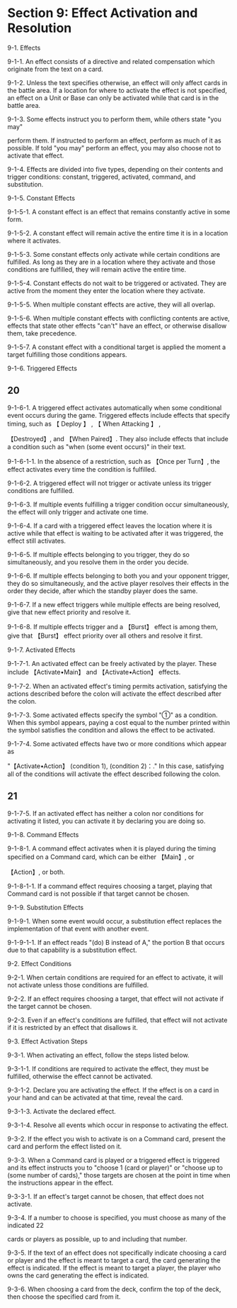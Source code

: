 # Section 9: Effect Activation and Resolution

9-1. Effects

9-1-1. An effect consists of a directive and related compensation which originate from the text on a card.

9-1-2. Unless the text specifies otherwise, an effect will only affect cards in the battle area. If a location for where to activate the effect is not specified, an effect on a Unit or Base can only be activated while that card is in the battle area.

9-1-3. Some effects instruct you to perform them, while others state "you may"

perform them. If instructed to perform an effect, perform as much of it as possible. If told "you may" perform an effect, you may also choose not to activate that effect.

9-1-4. Effects are divided into five types, depending on their contents and trigger conditions: constant, triggered, activated, command, and substitution.

9-1-5. Constant Effects

9-1-5-1. A constant effect is an effect that remains constantly active in some form.

9-1-5-2. A constant effect will remain active the entire time it is in a location where it activates.

9-1-5-3. Some constant effects only activate while certain conditions are fulfilled. As long as they are in a location where they activate and those conditions are fulfilled, they will remain active the entire time.

9-1-5-4. Constant effects do not wait to be triggered or activated. They are active from the moment they enter the location where they activate.

9-1-5-5. When multiple constant effects are active, they will all overlap.

9-1-5-6. When multiple constant effects with conflicting contents are active, effects that state other effects "can't" have an effect, or otherwise disallow them, take precedence.

9-1-5-7. A constant effect with a conditional target is applied the moment a target fulfilling those conditions appears.

9-1-6. Triggered Effects

## 20

9-1-6-1. A triggered effect activates automatically when some conditional event occurs during the game. Triggered effects include effects that specify timing, such as 【 Deploy 】 , 【 When Attacking 】 ,

【Destroyed】, and 【When Paired】. They also include effects that include a condition such as "when (some event occurs)" in their text.

9-1-6-1-1. In the absence of a restriction, such as 【Once per Turn】, the effect activates every time the condition is fulfilled.

9-1-6-2. A triggered effect will not trigger or activate unless its trigger conditions are fulfilled.

9-1-6-3. If multiple events fulfilling a trigger condition occur simultaneously, the effect will only trigger and activate one time.

9-1-6-4. If a card with a triggered effect leaves the location where it is active while that effect is waiting to be activated after it was triggered, the effect still activates.

9-1-6-5. If multiple effects belonging to you trigger, they do so simultaneously, and you resolve them in the order you decide.

9-1-6-6. If multiple effects belonging to both you and your opponent trigger, they do so simultaneously, and the active player resolves their effects in the order they decide, after which the standby player does the same.

9-1-6-7. If a new effect triggers while multiple effects are being resolved, give that new effect priority and resolve it.

9-1-6-8. If multiple effects trigger and a 【Burst】 effect is among them, give that 【Burst】 effect priority over all others and resolve it first.

9-1-7. Activated Effects

9-1-7-1. An activated effect can be freely activated by the player. These include 【Activate•Main】 and 【Activate•Action】 effects.

9-1-7-2. When an activated effect's timing permits activation, satisfying the actions described before the colon will activate the effect described after the colon.

9-1-7-3. Some activated effects specify the symbol "①" as a condition. When this symbol appears, paying a cost equal to the number printed within the symbol satisfies the condition and allows the effect to be activated.

9-1-7-4. Some activated effects have two or more conditions which appear as

"【Activate•Action】 (condition 1), (condition 2)：." In this case, satisfying all of the conditions will activate the effect described following the colon.

## 21

9-1-7-5. If an activated effect has neither a colon nor conditions for activating it listed, you can activate it by declaring you are doing so.

9-1-8. Command Effects

9-1-8-1. A command effect activates when it is played during the timing specified on a Command card, which can be either 【Main】, or

【Action】, or both.

9-1-8-1-1. If a command effect requires choosing a target, playing that Command card is not possible if that target cannot be chosen.

9-1-9. Substitution Effects

9-1-9-1. When some event would occur, a substitution effect replaces the implementation of that event with another event.

9-1-9-1-1. If an effect reads "(do) B instead of A," the portion B that occurs due to that capability is a substitution effect.

9-2. Effect Conditions

9-2-1. When certain conditions are required for an effect to activate, it will not activate unless those conditions are fulfilled.

9-2-2. If an effect requires choosing a target, that effect will not activate if the target cannot be chosen.

9-2-3. Even if an effect's conditions are fulfilled, that effect will not activate if it is restricted by an effect that disallows it.

9-3. Effect Activation Steps

9-3-1. When activating an effect, follow the steps listed below.

9-3-1-1. If conditions are required to activate the effect, they must be fulfilled, otherwise the effect cannot be activated.

9-3-1-2. Declare you are activating the effect. If the effect is on a card in your hand and can be activated at that time, reveal the card.

9-3-1-3. Activate the declared effect.

9-3-1-4. Resolve all events which occur in response to activating the effect.

9-3-2. If the effect you wish to activate is on a Command card, present the card and perform the effect listed on it.

9-3-3. When a Command card is played or a triggered effect is triggered and its effect instructs you to "choose 1 (card or player)" or "choose up to (some number of cards)," those targets are chosen at the point in time when the instructions appear in the effect.

9-3-3-1. If an effect's target cannot be chosen, that effect does not activate.

9-3-4. If a number to choose is specified, you must choose as many of the indicated 22



cards or players as possible, up to and including that number.

9-3-5. If the text of an effect does not specifically indicate choosing a card or player and the effect is meant to target a card, the card generating the effect is indicated. If the effect is meant to target a player, the player who owns the card generating the effect is indicated.

9-3-6. When choosing a card from the deck, confirm the top of the deck, then choose the specified card from it.
